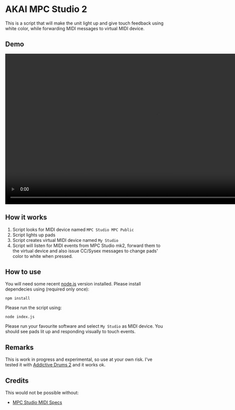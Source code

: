 # AKAI MPC Studio 2

This is a script that will make the unit light up and give touch feedback using white color, while forwarding MIDI messages to virtual MIDI device.

## Demo

<video height="480" src="https://github.com/jfedyczak/akai-mpc-studio/assets/923346/61a9dd49-fe0e-429c-8735-e213d0c1e381"></video>

## How it works

1. Script looks for MIDI device named `MPC Studio MPC Public`
2. Script lights up pads
3. Script creates virtual MIDI device named `My Studio`
4. Script will listen for MIDI events from MPC Studio mk2, forward them to the virtual device and also issue CC/Sysex messages to change pads' color to white when pressed.

## How to use

You will need some recent [node.js](https://nodejs.org/en) version installed. Please install dependecies using (required only once):

```
npm install
```

Please run the script using:

```
node index.js
```

Please run your favourite software and select `My Studio` as MIDI device. You should see pads lit up and responding visually to touch events.

## Remarks

This is work in progress and experimental, so use at your own risk. I've tested it with [Addictive Drums 2](https://www.xlnaudio.com/products/addictive_drums_2) and it works ok.

## Credits

This would not be possible without:

- [MPC Studio MIDI Specs](https://github.com/bcrowe306/MPC-Studio-Mk2-Midi-Sysex-Charts)
